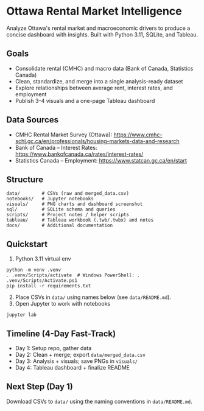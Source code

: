 # Ottawa Rental Market Intelligence

Analyze Ottawa's rental market and macroeconomic drivers to produce a concise dashboard with insights. Built with Python 3.11, SQLite, and Tableau.

## Goals
- Consolidate rental (CMHC) and macro data (Bank of Canada, Statistics Canada)
- Clean, standardize, and merge into a single analysis-ready dataset
- Explore relationships between average rent, interest rates, and employment
- Publish 3–4 visuals and a one-page Tableau dashboard

## Data Sources
- CMHC Rental Market Survey (Ottawa): https://www.cmhc-schl.gc.ca/en/professionals/housing-markets-data-and-research
- Bank of Canada – Interest Rates: https://www.bankofcanada.ca/rates/interest-rates/
- Statistics Canada – Employment: https://www.statcan.gc.ca/en/start

## Structure
```
data/        # CSVs (raw and merged_data.csv)
notebooks/   # Jupyter notebooks
visuals/     # PNG charts and dashboard screenshot
sql/         # SQLite schema and queries
scripts/     # Project notes / helper scripts
tableau/     # Tableau workbook (.twb/.twbx) and notes
docs/        # Additional documentation
```

## Quickstart
1) Python 3.11 virtual env
```
python -m venv .venv
. .venv/Scripts/activate  # Windows PowerShell: . .venv/Scripts/Activate.ps1
pip install -r requirements.txt
```
2) Place CSVs in `data/` using names below (see `data/README.md`).
3) Open Jupyter to work with notebooks
```
jupyter lab
```

## Timeline (4-Day Fast-Track)
- Day 1: Setup repo, gather data
- Day 2: Clean + merge; export `data/merged_data.csv`
- Day 3: Analysis + visuals; save PNGs in `visuals/`
- Day 4: Tableau dashboard + finalize README

## Next Step (Day 1)
Download CSVs to `data/` using the naming conventions in `data/README.md`.

